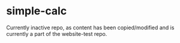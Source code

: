 # simple-calc

Currently inactive repo, as content has been copied/modified and is currently a part of the website-test repo.
